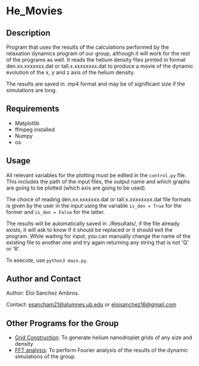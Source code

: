 # He_Movies
## Description
Program that uses the results of the calculations performed by the relaxation dynamics program of our group, although it will work for the rest of the programs as well. It reads the helium density files printed in format den.xx.xxxxxxx.dat or tall.x.xxxxxxxx.dat to produce a movie of the dynamic evolution of the x, y and z axis of the helium density.

The results are saved in .mp4 format and may be of significant size if the simulations are long.

## Requirements
- Matplotlib
- ffmpeg installed
- Numpy
- os

## Usage
All relevant variables for the plotting must be edited in the ``control.py`` file. This includes the path of the input files, the output name and which graphs are going to be plotted (which axis are going to be used).

The choice of reading den.xx.xxxxxxx.dat or tall.x.xxxxxxxx.dat file formats is given by the user in the input using the variable `is_den = True` for the former and `is_den = False` for the latter.

The results will be automatically saved in ./Resultats/, if the file already exists, it will ask to know if it should be replaced or it should exit the program. While waiting for input, you can manually change the name of the existing file to another one and try again returning any string that is not 'Q' or 'R'.

To execute, use ``python3 main.py``.

## Author and Contact

Author: Eloi Sanchez Ambros.

Contact: esancham21@alumnes.ub.edu or eloisanchez16@gmail.com

## Other Programs for the Group
- [Grid Construction](https://github.com/EloiSanchez/Grid_Construction): To generate helium nanodroplet grids of any size and density
- [FFT analysis](https://github.com/EloiSanchez/FFT_pob): To perform Fourier analysis of the results of the dynamic simulations of the group.

